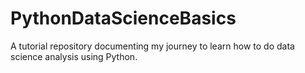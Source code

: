 # PythonDataScienceBasics
A tutorial repository documenting my journey to learn how to do data science analysis using Python. 
